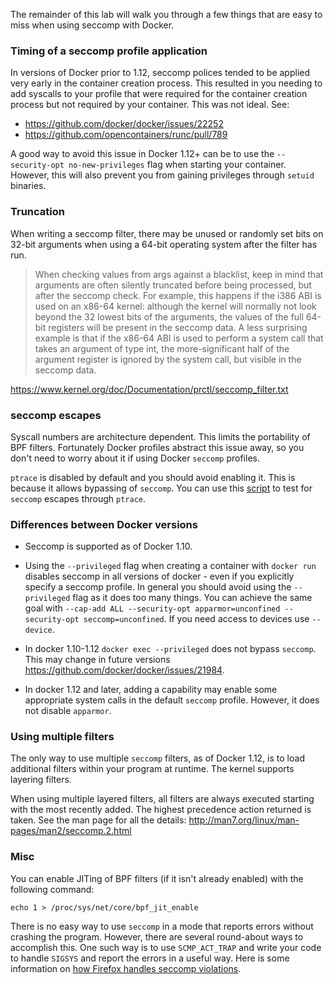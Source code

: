 The remainder of this lab will walk you through a few things that are easy to miss when using seccomp with Docker.

### Timing of a seccomp profile application

In versions of Docker prior to 1.12, seccomp polices tended to be applied very early in the container creation process. This resulted in you needing to add syscalls to your profile that were required for the container creation process but not required by your container. This was not ideal. See:

- https://github.com/docker/docker/issues/22252
- https://github.com/opencontainers/runc/pull/789

A good way to avoid this issue in Docker 1.12+ can be to use the ``--security-opt no-new-privileges`` flag when starting your container. However, this will also prevent you from gaining privileges through `setuid` binaries.

### Truncation

When writing a seccomp filter, there may be unused or randomly set bits on 32-bit arguments when using a 64-bit operating system after the filter has run.

> When checking values from args against a blacklist, keep in mind that arguments are often silently truncated before being processed, but after the seccomp check. For example, this happens if the i386 ABI is used on an x86-64 kernel: although the kernel will normally not look beyond the 32 lowest bits of the arguments, the values of the full 64-bit registers will be present in the seccomp data. A less surprising example is that if the x86-64 ABI is used to perform a system call that takes an argument of type int, the more-significant half of the argument register is ignored by the system call, but visible in the seccomp data.

https://www.kernel.org/doc/Documentation/prctl/seccomp_filter.txt

### seccomp escapes

Syscall numbers are architecture dependent. This limits the portability of BPF filters. Fortunately Docker profiles abstract this issue away, so you don't need to worry about it if using Docker `seccomp` profiles.

`ptrace` is disabled by default and you should avoid enabling it. This is because it allows bypassing of `seccomp`. You can use this [script](https://gist.github.com/thejh/8346f47e359adecd1d53) to test for `seccomp` escapes through `ptrace`.

### Differences between Docker versions

- Seccomp is supported as of Docker 1.10.

- Using the ``--privileged`` flag when creating a container with `docker run` disables seccomp in all versions of docker - even if you explicitly specify a seccomp profile. In general you should avoid using the ``--privileged`` flag as it does too many things. You can achieve the same goal with ``--cap-add ALL --security-opt apparmor=unconfined --security-opt seccomp=unconfined``. If you need access to devices use ``--device``.

- In docker 1.10-1.12 ``docker exec --privileged`` does not bypass `seccomp`. This may change in future versions https://github.com/docker/docker/issues/21984.

- In docker 1.12 and later, adding a capability may enable some appropriate system calls in the default `seccomp` profile. However, it does not disable `apparmor`.

### Using multiple filters

The only way to use multiple `seccomp` filters, as of Docker 1.12, is to load additional filters within your program at runtime. The kernel supports layering filters.

When using multiple layered filters, all filters are always executed starting with the most recently added. The highest precedence action returned is taken. See the man page for all the details: http://man7.org/linux/man-pages/man2/seccomp.2.html

### Misc

You can enable JITing of BPF filters (if it isn't already enabled) with the following command:

`echo 1 > /proc/sys/net/core/bpf_jit_enable`

There is no easy way to use `seccomp` in a mode that reports errors without crashing the program. However, there are several round-about ways to accomplish this. One such way is to use `SCMP_ACT_TRAP` and write your code to handle `SIGSYS` and report the errors in a useful way. Here is some information on [how Firefox handles seccomp violations](https://wiki.mozilla.org/Security/Sandbox/Seccomp).
